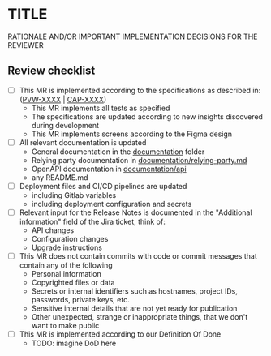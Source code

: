 # TITLE

RATIONALE AND/OR IMPORTANT IMPLEMENTATION DECISIONS FOR THE REVIEWER

## Review checklist

- [ ] This MR is implemented according to the specifications as described in: ([PVW-XXXX](https://JIRA_LINK) | [CAP-XXXX](https://CAP_LINK))
    - This MR implements all tests as specified
    - The specifications are updated according to new insights discovered during development
    - This MR implements screens according to the Figma design
- [ ] All relevant documentation is updated
    - General documentation in the [documentation](./documentation/) folder
    - Relying party documentation in [documentation/relying-party.md](./documentation/relying-party.md)
    - OpenAPI documentation in [documentation/api](./documentation/api/)
    - any README.md
- [ ] Deployment files and CI/CD pipelines are updated
    - including Gitlab variables
    - including deployment configuration and secrets
- [ ] Relevant input for the Release Notes is documented in the "Additional information" field of the Jira ticket, think of:
    - API changes
    - Configuration changes
    - Upgrade instructions
- [ ] This MR does not contain commits with code or commit messages that contain any of the following
    - Personal information
    - Copyrighted files or data
    - Secrets or internal identifiers such as hostnames, project IDs, passwords, private keys, etc.
    - Sensitive internal details that are not yet ready for publication
    - Other unexpected, strange or inappropriate things, that we don't want to make public
- [ ] This MR is implemented according to our Definition Of Done
    - TODO: imagine DoD here
